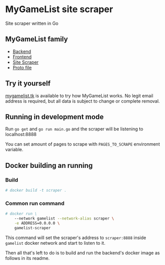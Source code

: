 # MyGameList site scraper

Site scraper written in Go

## MyGameList family

- [Backend](https://github.com/br3w0r/gamelist-backend)
- [Frontend](https://github.com/br3w0r/gamelist-frontend)
- [Site Scraper](https://github.com/br3w0r/gamelist-scraper)
- [Proto file](https://github.com/br3w0r/gamelist-proto)

## Try it yourself

[mygamelist.tk](https://mygamelist.tk/) is available to try how MyGameList works. No legit email address is required, but all data is subject to change or complete removal.

## Running in development mode

Run `go get` and `go run main.go` and the scraper will be listening to localhost:8888

You can set amount of pages to scrape with `PAGES_TO_SCRAPE` environment variable.

## Docker building an running

### Build

```bash
# docker build -t scraper .
```

### Common run command

```bash
# docker run \
    --network gamelist --network-alias scraper \
    -e ADDRESS=0.0.0.0 \
    gamelist-scraper
```

This command will set the scraper's address to `scraper:8888` inside `gamelist` docker network and start to listen to it.

Then all that's left to do is to build and run the backend's docker image as follows in its readme.
